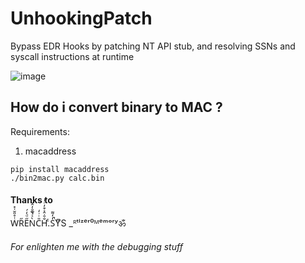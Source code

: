 # UnhookingPatch
Bypass EDR Hooks by patching NT API stub, and resolving SSNs and syscall instructions at runtime

![image](https://raw.githubusercontent.com/illegal-instruction-co/UnhookingPatch/main/assets/view.jpg)


## How do i convert binary to MAC ?

Requirements: 
1. macaddress

```
pip install macaddress
./bin2mac.py calc.bin
```
#### Thanks to 
Wͭ̊̎̆͗̽R̋E̋ͩ̒́Ǹͯ̍̅̐̓̂̆̚C̎ͥ̇̒H̐̄̇̑͐͒̓ͬ̓.ͨS̒̒͌̚YͫS _ᴿᵗˡᶻᵉʳ⁰ᴹᵉᵐᵒʳʸॐ  
###### For enlighten me with the debugging stuff
